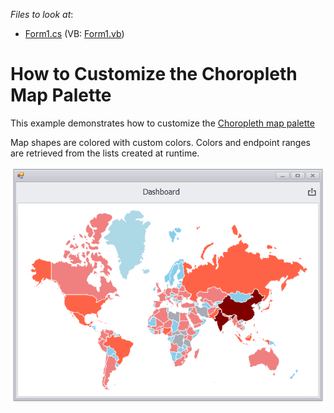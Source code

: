 <!-- default file list -->
*Files to look at*:

* [Form1.cs](./CS/Dashboard_ChoroplethMapCustomPalette/Form1.cs) (VB: [Form1.vb](./VB/Dashboard_ChoroplethMapCustomPalette/Form1.vb))
<!-- default file list end -->
# How to Customize the Choropleth Map Palette


This example demonstrates how to customize the [Choropleth map palette](https://docs.devexpress.com/Dashboard/16486) 

Map shapes are colored with custom colors. Colors and endpoint ranges are retrieved from the lists created at runtime.

![screenshot](/images/screenshot.png)